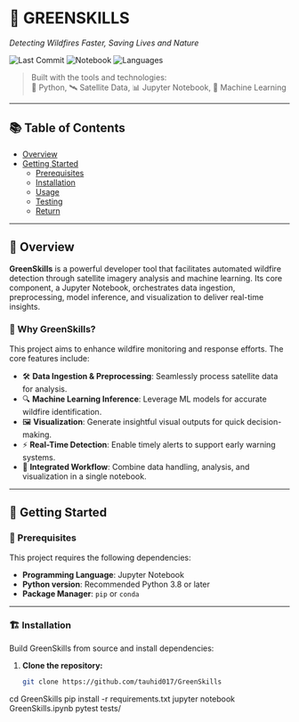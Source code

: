 # 🌲 GREENSKILLS

*Detecting Wildfires Faster, Saving Lives and Nature*

![Last Commit](https://img.shields.io/badge/last%20commit-today-brightgreen)
![Notebook](https://img.shields.io/badge/jupyter%20notebook-100%25-blue)
![Languages](https://img.shields.io/badge/languages-1-lightgrey)

> Built with the tools and technologies:  
> 🧠 Python, 🛰️ Satellite Data, 📊 Jupyter Notebook, 🤖 Machine Learning

---

## 📚 Table of Contents

- [Overview](#overview)
- [Getting Started](#getting-started)
  - [Prerequisites](#prerequisites)
  - [Installation](#installation)
  - [Usage](#usage)
  - [Testing](#testing)
  - [Return](#return)

---

## 📌 Overview

**GreenSkills** is a powerful developer tool that facilitates automated wildfire detection through satellite imagery analysis and machine learning. Its core component, a Jupyter Notebook, orchestrates data ingestion, preprocessing, model inference, and visualization to deliver real-time insights.

### 🚀 Why GreenSkills?

This project aims to enhance wildfire monitoring and response efforts. The core features include:

- 🛠 **Data Ingestion & Preprocessing**: Seamlessly process satellite data for analysis.
- 🔍 **Machine Learning Inference**: Leverage ML models for accurate wildfire identification.
- 🖼 **Visualization**: Generate insightful visual outputs for quick decision-making.
- ⚡ **Real-Time Detection**: Enable timely alerts to support early warning systems.
- 🔁 **Integrated Workflow**: Combine data handling, analysis, and visualization in a single notebook.

---

## 🚀 Getting Started

### 🧰 Prerequisites

This project requires the following dependencies:

- **Programming Language**: Jupyter Notebook
- **Python version**: Recommended Python 3.8 or later
- **Package Manager**: `pip` or `conda`

---

### 🏗 Installation

Build GreenSkills from source and install dependencies:

1. **Clone the repository:**

   ```bash
   git clone https://github.com/tauhid017/GreenSkills
cd GreenSkills
pip install -r requirements.txt
jupyter notebook GreenSkills.ipynb
pytest tests/
